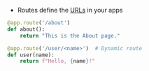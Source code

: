 -  Routes define the [URLs](lecture-8-html-css-javascript.md) in your apps

```python
@app.route('/about')
def about():
    return "This is the About page."

@app.route('/user/<name>')  # Dynamic route
def user(name):
    return f"Hello, {name}!"

```

